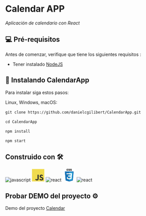 # Calendar APP

_Aplicación de calendario con React_

## 💻 Pré-requisitos
Antes de comenzar, verifique que tiene los siguientes requisitos :
* Tener instalado [NodeJS](https://nodejs.org/es/)


## 🚀 Instalando CalendarApp

Para instalar  siga estos pasos:


Linux, Windows, macOS:
```
git clone https://github.com/danielcgilibert/CalendarApp.git
```

```
cd CalendarApp
```

```
npm install
```

```
npm start
```

## Construido con 🛠️

<p align="left"> 
  
 <img src="https://icons-for-free.com/iconfiles/png/512/icon++html+icon-1320194800994962643.png" alt="javascript" width="40" height="40"/>
  
 <img src="https://raw.githubusercontent.com/devicons/devicon/master/icons/javascript/javascript-original.svg" alt="javascript" width="40" height="40"/> 
  
<img src="https://cdn.worldvectorlogo.com/logos/react-1.svg" alt="react" width="40" height="40"/>
  
<img src="https://raw.githubusercontent.com/github/explore/6c6508f34230f0ac0d49e847a326429eefbfc030/topics/css/css.png" alt="react" width="40" height="40"/> 

<img src="https://pbs.twimg.com/profile_images/1273081551354396672/-Tzadxix.jpg" alt="react" width="40" height="40"/>
  

</p>


## Probar DEMO del proyecto ⚙️
Demo del proyecto [Calendar](https://danielcgilibert.github.io/CalendarApp/)

